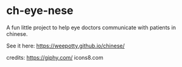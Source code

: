 # ch-eye-nese

A fun little project to help eye doctors communicate with patients in chinese.

See it here: https://weepotty.github.io/chinese/

credits:
https://giphy.com/
icons8.com
